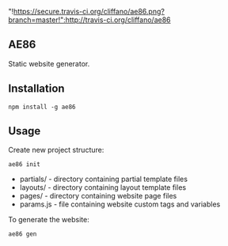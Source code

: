 "!https://secure.travis-ci.org/cliffano/ae86.png?branch=master!":http://travis-ci.org/cliffano/ae86

AE86
----

Static website generator.

Installation
------------

    npm install -g ae86

Usage
-----

Create new project structure:

	ae86 init

* partials/ - directory containing partial template files
* layouts/ - directory containing layout template files
* pages/ - directory containing website page files
* params.js - file containing website custom tags and variables

To generate the website:

	ae86 gen



